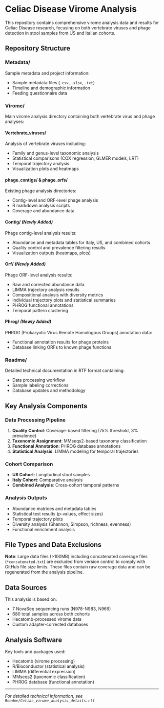 # Celiac Disease Virome Analysis

This repository contains comprehensive virome analysis data and results for Celiac Disease research, focusing on both vertebrate viruses and phage detection in stool samples from US and Italian cohorts.

## Repository Structure

### Metadata/
Sample metadata and project information:
- Sample metadata files (`.csv`, `.xlsx`, `.txt`)
- Timeline and demographic information
- Feeding questionnaire data

### Virome/
Main virome analysis directory containing both vertebrate virus and phage analyses:

#### Vertebrate_viruses/
Analysis of vertebrate viruses including:
- Family and genus-level taxonomic analysis
- Statistical comparisons (COX regression, GLMER models, LRT)
- Temporal trajectory analysis
- Visualization plots and heatmaps

#### phage_contigs/ & phage_orfs/
Existing phage analysis directories:
- Contig-level and ORF-level phage analysis
- R markdown analysis scripts
- Coverage and abundance data

#### **Contig/** *(Newly Added)*
Phage contig-level analysis results:
- Abundance and metadata tables for Italy, US, and combined cohorts
- Quality control and prevalence filtering results
- Visualization outputs (heatmaps, plots)

#### **Orf/** *(Newly Added)*
Phage ORF-level analysis results:
- Raw and corrected abundance data
- LIMMA trajectory analysis results
- Compositional analysis with diversity metrics
- Individual trajectory plots and statistical summaries
- PHROG functional annotations
- Temporal pattern clustering

#### **Phrog/** *(Newly Added)*
PHROG (Prokaryotic Virus Remote Homologous Groups) annotation data:
- Functional annotation results for phage proteins
- Database linking ORFs to known phage functions

### Readme/
Detailed technical documentation in RTF format containing:
- Data processing workflow
- Sample labeling corrections
- Database updates and methodology

## Key Analysis Components

### Data Processing Pipeline
1. **Quality Control**: Coverage-based filtering (75% threshold, 3% prevalence)
2. **Taxonomic Assignment**: MMseqs2-based taxonomy classification
3. **Functional Annotation**: PHROG database annotations
4. **Statistical Analysis**: LIMMA modeling for temporal trajectories

### Cohort Comparison
- **US Cohort**: Longitudinal stool samples
- **Italy Cohort**: Comparative analysis
- **Combined Analysis**: Cross-cohort temporal patterns

### Analysis Outputs
- Abundance matrices and metadata tables
- Statistical test results (p-values, effect sizes)
- Temporal trajectory plots
- Diversity analysis (Shannon, Simpson, richness, evenness)
- Functional enrichment analysis

## File Types and Data Exclusions

**Note**: Large data files (>100MB) including concatenated coverage files (`*concatenated.txt`) are excluded from version control to comply with GitHub file size limits. These files contain raw coverage data and can be regenerated from the analysis pipeline.

## Data Sources

This analysis is based on:
- 7 NovaSeq sequencing runs (N978-N983, N966)
- 680 total samples across both cohorts
- Hecatomb-processed virome data
- Custom adapter-corrected databases

## Analysis Software

Key tools and packages used:
- Hecatomb (virome processing)
- R/Bioconductor (statistical analysis)
- LIMMA (differential expression)
- MMseqs2 (taxonomic classification)
- PHROG database (functional annotation)

---

*For detailed technical information, see `Readme/Celiac_virume_analysis_details.rtf`*